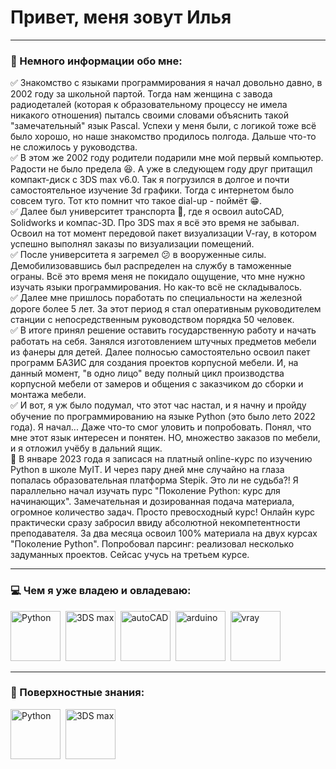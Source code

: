 # Привет, меня зовут Илья 
___
### :floppy_disk: Немного информации обо мне:
:white_check_mark: Знакомство с языками программирования я начал довольно давно, в 2002 году за школьной партой. Тогда нам женщина с завода радиодеталей (которая к образовательному процессу не имела никакого отношения) пыталсь своими словами объяснить такой "замечательный" язык Pascal. Успехи у меня были, с логикой тоже всё было хорошо, но наше знакомство продилось полгода. Дальше что-то не сложилось у руководства.\
:white_check_mark: В этом же 2002 году родители подарили мне мой первый компьютер. Радости не было предела :satisfied:. А уже в следующем году друг притащил компакт-диск с 3DS max v6.0. Так я погрузился в долгое и почти самостоятельное изучение 3d графики. Тогда с интернетом было совсем туго. Тот кто помнит что такое dial-up - поймёт :grin:.\
✅ Далее был университет транспорта 🚆, где я освоил autoCAD, Solidworks и компас-3D. Про 3DS max я всё это время не забывал. Освоил на тот момент передовой пакет визуализации V-ray, в котором успешно выполнял заказы по визуализации помещений.\
✅ После университета я загремел :confused: в вооруженные силы. Демобилизовавшись был распределен на службу в таможенные ограны. Всё это время меня не покидало ощущение, что мне нужно изучать языки программирования. Но как-то  всё не складывалось.\
✅ Далее мне пришлось поработать по специальности на железной дороге более 5 лет. За этот период я стал оперативным руководителем станции с непосредственным руководством порядка 50 человек. \
✅ В итоге принял решение оставить государственную работу и начать работать на себя. Занялся изготовлением штучных предметов мебели из фанеры для детей. Далее полносью самостоятельно освоил пакет программ БАЗИС для создания проектов корпусной мебели. И, на данный момент, "в одно лицо" веду полный цикл производства корпусной мебели от замеров и общения с заказчиком до сборки и монтажа мебели.\
✅ И вот, я уж было подумал, что этот час настал, и я начну и пройду обучение по программированию на языке Python (это было лето 2022 года). Я начал... Даже что-то смог уловить и попробовать. Понял, что мне этот язык интересен и понятен. НО, множество заказов по мебели, и я отложил учёбу в дальний ящик.\
🐍 В январе 2023 года я записася на платный online-курс по изучению Python в школе MyIT. И через пару дней мне случайно на глаза попалась образовательная платформа Stepik. Это ли не судьба?! Я параллельно начал изучать пурс "Поколение Python: курс для начинающих". Замечательная и дозированная подача материала, огромное количество задач. Просто превосходный курс! Онлайн курс практически сразу забросил ввиду абсолютной некомпетентности преподавателя. За два месяца освоил 100% материала на двух курсах "Поколение Python". Попробовал парсинг: реализовал несколько задуманных проектов. Сейсас учусь на третьем курсе. 
___
### :computer: Чем я уже владею и овладеваю:

<div dir="auto">
  <a target="_blank" rel="noopener noreferrer" href="https://github.com/Barmatuhin-Kent/icons/blob/main/icons/icons8-питон-480.png"><img src="https://github.com/Barmatuhin-Kent/icons/blob/main/icons/icons8-питон-480.png" title="Python" alt="Python" width="80" height="80" style="max-width: 100%;"></a>&nbsp; 
  <a target="_blank" rel="noopener noreferrer" href="https://github.com/Barmatuhin-Kent/icons/blob/main/icons/icons8-3ds-max-480.png"><img src="https://github.com/Barmatuhin-Kent/icons/blob/main/icons/icons8-3ds-max-480.png" title="3DS max" alt="3DS max" width="80" height="80" style="max-width: 100%;"></a>&nbsp;
    <a target="_blank" rel="noopener noreferrer" href="https://github.com/Barmatuhin-Kent/icons/blob/main/icons/icons8-autocad-480.png"><img src="https://github.com/Barmatuhin-Kent/icons/blob/main/icons/icons8-autocad-480.png" title="autoCAD" alt="autoCAD" width="80" height="80" style="max-width: 100%;"></a>&nbsp;
      <a target="_blank" rel="noopener noreferrer" href="https://github.com/Barmatuhin-Kent/icons/blob/main/icons/icons8-arduino-480.png"><img src="https://github.com/Barmatuhin-Kent/icons/blob/main/icons/icons8-arduino-480.png" title="arduino" alt="arduino" width="80" height="80" style="max-width: 100%;"></a>&nbsp;
      <a target="_blank" rel="noopener noreferrer" href="https://github.com/Barmatuhin-Kent/icons/blob/main/icons/vray.png"><img src="https://github.com/Barmatuhin-Kent/icons/blob/main/icons/vray.png" title="vray" alt="vray" width="80" height="80" style="max-width: 100%;"></a>&nbsp;
</div>

___

### :seedling: Поверхностные знания:
<div dir="auto">
  <a target="_blank" rel="noopener noreferrer" href="https://github.com/Barmatuhin-Kent/icons/blob/main/icons/icons8-питон-480.png"><img src="https://github.com/Barmatuhin-Kent/icons/blob/main/icons/icons8-питон-480.png" title="Python" alt="Python" width="80" height="80" style="max-width: 100%;"></a>&nbsp; 
  <a target="_blank" rel="noopener noreferrer" href="https://github.com/Barmatuhin-Kent/icons/blob/main/icons/icons8-3ds-max-480.png"><img src="https://github.com/Barmatuhin-Kent/icons/blob/main/icons/icons8-3ds-max-480.png" title="3DS max" alt="3DS max" width="80" height="80" style="max-width: 100%;"></a>&nbsp;
   
</div>


